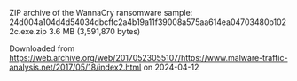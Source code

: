 ZIP archive of the WannaCry ransomware sample:  24d004a104d4d54034dbcffc2a4b19a11f39008a575aa614ea04703480b1022c.exe.zip   3.6 MB (3,591,870 bytes)

Downloaded from https://web.archive.org/web/20170523055107/https://www.malware-traffic-analysis.net/2017/05/18/index2.html on 2024-04-12